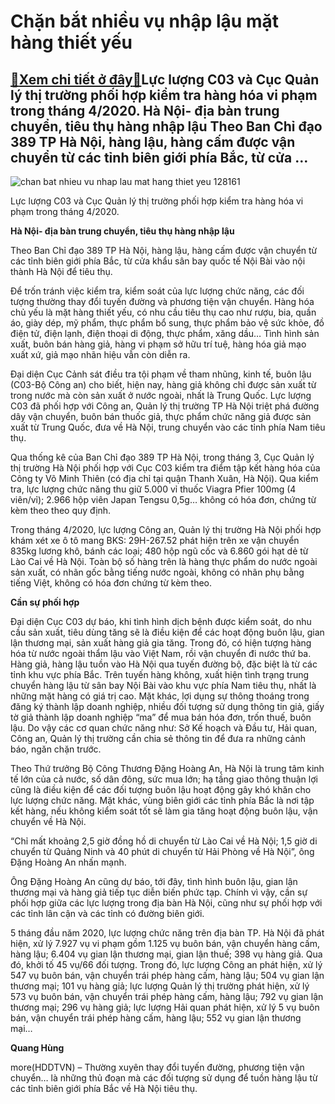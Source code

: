Chặn bắt nhiều vụ nhập lậu mặt hàng thiết yếu
=============================================

[:gift:Xem chi tiết ở đây:gift:](https://hddtvn.com/chan-bat-nhieu-vu-nhap-lau-mat-hang-thiet-yeu/)Lực lượng C03 và Cục Quản lý thị trường phối hợp kiểm tra hàng hóa vi phạm trong tháng 4/2020. Hà Nội- địa bàn trung chuyển, tiêu thụ hàng nhập lậu Theo Ban Chỉ đạo 389 TP Hà Nội, hàng lậu, hàng cấm được vận chuyển từ các tỉnh biên giới phía Bắc, từ cửa …
---------------------------------------------------------------------------------------------------------------------------------------------------------------------------------------------------------------------------------------------------------------





![chan bat nhieu vu nhap lau mat hang thiet yeu 128161](https://haiquanonline.com.vn/stores/news_dataimages/anhnd/062020/10/17/in_article/4622_6-1811_0715_2842.jpg?rt=20200614085537 "Chặn bắt nhiều vụ nhập lậu mặt hàng thiết yếu")


Lực lượng C03 và Cục Quản lý thị trường phối hợp kiểm tra hàng hóa vi phạm trong tháng 4/2020.



**Hà Nội- địa bàn trung chuyển, tiêu thụ hàng nhập lậu**


Theo Ban Chỉ đạo 389 TP Hà Nội, hàng lậu, hàng cấm được vận chuyển từ các tỉnh biên giới phía Bắc, từ cửa khẩu sân bay quốc tế Nội Bài vào nội thành Hà Nội để tiêu thụ.


Để trốn tránh việc kiểm tra, kiểm soát của lực lượng chức năng, các đối tượng thường thay đổi tuyến đường và phương tiện vận chuyển. Hàng hóa chủ yếu là mặt hàng thiết yếu, có nhu cầu tiêu thụ cao như rượu, bia, quần áo, giày dép, mỹ phẩm, thực phẩm bổ sung, thực phẩm bảo vệ sức khỏe, đồ điện tử, điện lạnh, điện thoại di động, thực phẩm, xăng dầu… Tình hình sản xuất, buôn bán hàng giả, hàng vi phạm sở hữu trí tuệ, hàng hóa giả mạo xuất xứ, giả mạo nhãn hiệu vẫn còn diễn ra.


Đại diện Cục Cảnh sát điều tra tội phạm về tham nhũng, kinh tế, buôn lậu (C03-Bộ Công an) cho biết, hiện nay, hàng giả không chỉ được sản xuất từ trong nước mà còn sản xuất ở nước ngoài, nhất là Trung Quốc. Lực lượng C03 đã phối hợp với Công an, Quản lý thị trường TP Hà Nội triệt phá đường dây vận chuyển, buôn bán thuốc giả, thực phẩm chức năng giả được sản xuất từ Trung Quốc, đưa về Hà Nội, trung chuyển vào các tỉnh phía Nam tiêu thụ.


Qua thống kê của Ban Chỉ đạo 389 TP Hà Nội, trong tháng 3, Cục Quản lý thị trường Hà Nội phối hợp với Cục C03 kiểm tra điểm tập kết hàng hóa của Công ty Võ Minh Thiên (có địa chỉ tại quận Thanh Xuân, Hà Nội). Qua kiểm tra, lực lượng chức năng thu giữ 5.000 vỉ thuốc Viagra Pfier 100mg (4 viên/vỉ); 2.966 hộp viên Japan Tengsu 0,5g… không có hóa đơn, chứng từ kèm theo theo quy định.


Trong tháng 4/2020, lực lượng Công an, Quản lý thị trường Hà Nội phối hợp khám xét xe ô tô mang BKS: 29H-267.52 phát hiện trên xe vận chuyển 835kg lương khô, bánh các loại; 480 hộp ngũ cốc và 6.860 gói hạt dẻ từ Lào Cai về Hà Nội. Toàn bộ số hàng trên là hàng thực phẩm do nước ngoài sản xuất, có nhãn gốc bằng tiếng nước ngoài, không có nhãn phụ bằng tiếng Việt, không có hóa đơn chứng từ kèm theo.


**Cần sự phối hợp**


Đại diện Cục C03 dự báo, khi tình hình dịch bệnh được kiểm soát, do nhu cầu sản xuất, tiêu dùng tăng sẽ là điều kiện để các hoạt động buôn lậu, gian lận thương mại, sản xuất hàng giả gia tăng. Trong đó, có hiện tượng hàng hóa từ nước ngoài thẩm lậu vào Việt Nam, rồi vận chuyển đi nước thứ ba. Hàng giả, hàng lậu tuồn vào Hà Nội qua tuyến đường bộ, đặc biệt là từ các tỉnh khu vực phía Bắc. Trên tuyến hàng không, xuất hiện tình trạng trung chuyển hàng lậu từ sân bay Nội Bài vào khu vực phía Nam tiêu thụ, nhất là những mặt hàng có giá trị cao. Mặt khác, lợi dụng sự thông thoáng trong đăng ký thành lập doanh nghiệp, nhiều đối tượng sử dụng thông tin giả, giấy tờ giả thành lập doanh nghiệp “ma” để mua bán hóa đơn, trốn thuế, buôn lậu. Do vậy các cơ quan chức năng như: Sở Kế hoạch và Đầu tư, Hải quan, Công an, Quản lý thị trường cần chia sẻ thông tin để đưa ra những cảnh báo, ngăn chặn trước.


Theo Thứ trưởng Bộ Công Thương Đặng Hoàng An, Hà Nội là trung tâm kinh tế lớn của cả nước, số dân đông, sức mua lớn; hạ tầng giao thông thuận lợi cũng là điều kiện để các đối tượng buôn lậu hoạt động gây khó khăn cho lực lượng chức năng. Mặt khác, vùng biên giới các tỉnh phía Bắc là nơi tập kết hàng, nếu không kiểm soát tốt sẽ làm gia tăng hoạt động buôn lậu, vận chuyển về Hà Nội.


“Chỉ mất khoảng 2,5 giờ đồng hồ di chuyển từ Lào Cai về Hà Nội; 1,5 giờ di chuyển từ Quảng Ninh và 40 phút di chuyển từ Hải Phòng về Hà Nội”, ông Đặng Hoàng An nhấn mạnh.


Ông Đặng Hoàng An cũng dự báo, tới đây, tình hình buôn lậu, gian lận thương mại và hàng giả tiếp tục diễn biến phức tạp. Chính vì vậy, cần sự phối hợp giữa các lực lượng trong địa bàn Hà Nội, cũng như sự phối hợp với các tỉnh lân cận và các tỉnh có đường biên giới.





5 tháng đầu năm 2020, lực lượng chức năng trên địa bàn TP. Hà Nội đã phát hiện, xử lý 7.927 vụ vi phạm gồm 1.125 vụ buôn bán, vận chuyển hàng cấm, hàng lậu; 6.404 vụ gian lận thương mại, gian lận thuế; 398 vụ hàng giả. Qua đó, khởi tố 45 vụ/66 đối tượng. 
Trong đó, lực lượng Công an phát hiện, xử lý 547 vụ buôn bán, vận chuyển trái phép hàng cấm, hàng lậu; 504 vụ gian lận thương mại; 101 vụ hàng giả; lực lượng Quản lý thị trường phát hiện, xử lý 573 vụ buôn bán, vận chuyển trái phép hàng cấm, hàng lậu; 792 vụ gian lận thương mại; 296 vụ hàng giả; lực lượng Hải quan phát hiện, xử lý 5 vụ buôn bán, vận chuyển trái phép hàng cấm, hàng lậu; 552 vụ gian lận thương mại…







**Quang Hùng**



more(HDDTVN) – Thường xuyên thay đổi tuyến đường, phương tiện vận chuyển… là những thủ đoạn mà các đối tượng sử dụng để tuồn hàng lậu từ các tỉnh biên giới phía Bắc về Hà Nội tiêu thụ.

